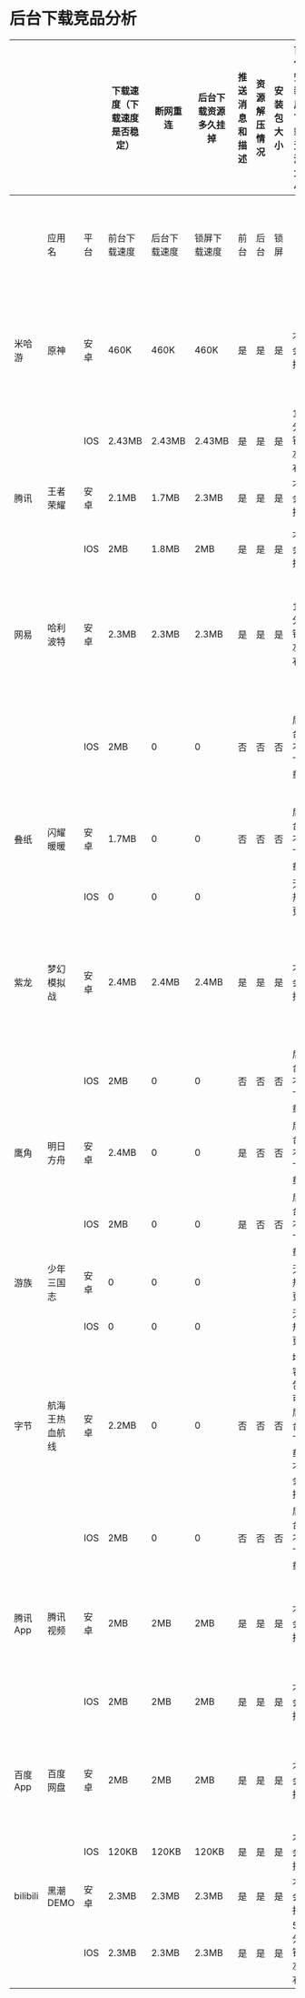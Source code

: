 # 后台下载竞品分析





|          |                 |      | 下载速度（下载速度是否稳定） | 断网重连     | 后台下载资源多久挂掉 | 推送消息和描述 | 资源解压情况 | 安装包大小 | 首包安装后下载资源大小 | 首次安装是否解压                    |              |                  |        |                    |    |
|----------|-----------------|------|------------------------------|--------------|----------------------|----------------|--------------|------------|------------------------|-------------------------------------|--------------|------------------|--------|--------------------|----|
|          | 应用名          | 平台 | 前台下载速度                 | 后台下载速度 | 锁屏下载速度         | 前台           | 后台         | 锁屏       |                        | 下载完成                            | 无解压       | 下载全部后解压   |        |                    |    |
| 米哈游   | 原神            | 安卓 | 460K                         | 460K         | 460K                 | 是             | 是           | 是         | 不会挂                 | 下载中有 下载完成后推送消息消失     |              |                  | 258mb  | 13521.19MB         | 否 |
|          |                 | IOS  | 2.43MB                       | 2.43MB       | 2.43MB               | 是             | 是           | 是         | 1分钟左右              | 无推送                              |              |                  | 3.4GB  | 173.93MB+10.07GB   | 否 |
| 腾讯     | 王者荣耀        | 安卓 | 2.1MB                        | 1.7MB        | 2.3MB                | 是             | 是           | 是         | 不会挂                 | 无推送                              |              |                  | 1.8GB  | 3346MB             | 否 |
|          |                 | IOS  | 2MB                          | 1.8MB        | 2MB                  | 是             | 是           | 是         | 不会挂                 | 下载完成有推送                      |              |                  | 3.7GB  | 2893MB             | 否 |
| 网易     | 哈利波特        | 安卓 | 2.3MB                        | 2.3MB        | 2.3MB                | 是             | 是           | 是         | 10分钟左右             | 无推送                              | 增量包无解压 | 必下包下载后解压 | 2GB    | 280.99MB+2333.13MB | 否 |
|          |                 | IOS  | 2MB                          | 0            | 0                    | 否             | 否           | 否         | 后台不下载             | 无推送                              | 增量包无解压 | 必下包下载后解压 | 3.9GB  | 740.12MB+301.28MB  | 否 |
| 叠纸     | 闪耀暖暖        | 安卓 | 1.7MB                        | 0            | 0                    | 否             | 否           | 否         | 后台不下载             | 无推送                              |              |                  | 1.5GB  | 133MB+1.2GB        | 否 |
|          |                 | IOS  | 0                            | 0            | 0                    |                |              |            | 无热更                 | 无热更                              |              |                  | 3.1GB  | 0                  | 否 |
| 紫龙     | 梦幻模拟战      | 安卓 | 2.4MB                        | 2.4MB        | 2.4MB                | 是             | 是           | 是         | 不会挂                 | 下载中有推送（无任何文字只有图标）  |              |                  | 2GB    | 200.71MB+296.12    | 否 |
|          |                 | IOS  | 2MB                          | 0            | 0                    | 否             | 否           | 否         | 后台不下载             | 无推送                              |              |                  | 3.6GB  | 37.81MB            | 否 |
| 鹰角     | 明日方舟        | 安卓 | 2.4MB                        | 0            | 0                    | 是             | 否           | 否         | 后台不下载             | 无推送                              | 是           |                  | 1.51GB | 2179.64MB          | 否 |
|          |                 | IOS  | 2MB                          | 0            | 0                    | 是             | 否           | 否         | 后台不下载             | 无推送                              | 是           |                  | 1.8GB  | 2346MB             | 否 |
| 游族     | 少年三国志      | 安卓 | 0                            | 0            | 0                    |                |              |            | 无热更                 |                                     | 是           |                  | 1.4GB  | 0                  | 是 |
|          |                 | IOS  | 0                            | 0            | 0                    |                |              |            | 无热更                 |                                     | 是           |                  | 2.4GB  | 0                  | 是 |
| 字节     |  航海王热血航线 | 安卓 | 2.2MB                        | 0            | 0                    | 否             | 否           | 否         | 增容包可后台下载不会挂 | 下载增容包有推送 完成后提示下载成功 |              |                  | 1.5GB  | 380.34MB+1569.14MB | 否 |
|          |                 | IOS  | 2MB                          | 0            | 0                    | 否             | 否           | 否         | 后台不下载             | 无推送                              |              |                  | 3.4GB  | 376.87MB           | 否 |
| 腾讯App  | 腾讯视频        | 安卓 | 2MB                          | 2MB          | 2MB                  | 是             | 是           | 是         | 不会挂                 | 下载时有推送 完成后推送完成         |              |                  |        |                    |    |
|          |                 | IOS  | 2MB                          | 2MB          | 2MB                  | 是             | 是           | 是         | 不会挂                 | 下载完成有推送                      |              |                  |        |                    |    |
| 百度App  | 百度网盘        | 安卓 | 2MB                          | 2MB          | 2MB                  | 是             | 是           | 是         | 不会挂                 | 下载时有推送 完成后推送完成         |              |                  |        |                    |    |
|          |                 | IOS  | 120KB                        | 120KB        | 120KB                | 是             | 是           | 是         | 不会挂                 | 无推送                              |              |                  |        |                    |    |
| bilibili | 黑潮DEMO        | 安卓 | 2.3MB                        | 2.3MB        | 2.3MB                | 是             | 是           | 是         | 不会挂                 | 有推送                              |              |                  | 1.75GB | 2581.77MB          | 否 |
|          |                 | IOS  | 2.3MB                        | 2.3MB        | 2.3MB                | 是             | 是           | 是         | 5分钟左右              | 无推送                              |              |                  | 864MB  | 1561.47MB          | 否 |
